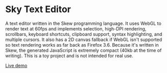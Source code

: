 # Sky Text Editor

A text editor written in the Skew programming language. It uses WebGL to render text at 60fps and implements selection, high-DPI rendering, scrollbars, keyboard shortcuts, clipboard support, syntax highlighting, and multiple cursors. It also has a 2D canvas fallback if WebGL isn't supported so text rendering works as far back as Firefox 3.6. Because it's written in Skew, the generated JavaScript is extremely compact (40kb at the time of writing). This is a toy project and is not intended for real use.

[Live demo](http://evanw.github.io/sky/)
